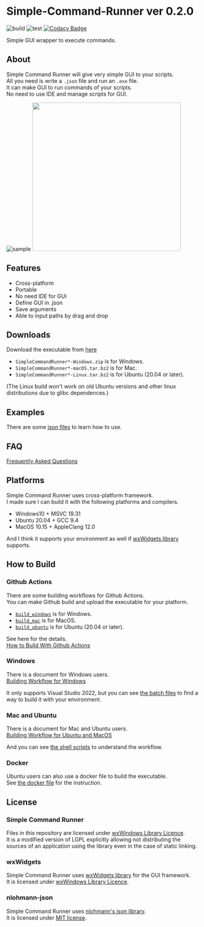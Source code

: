 # Simple-Command-Runner ver 0.2.0

![build](https://github.com/matyalatte/Simple-Command-Runner/actions/workflows/build_all.yml/badge.svg)
![test](https://github.com/matyalatte/Simple-Command-Runner/actions/workflows/test.yml/badge.svg)
[![Codacy Badge](https://app.codacy.com/project/badge/Grade/4aee3ee5172e4c38915d07f9c62725d3)](https://www.codacy.com/gh/matyalatte/Simple-Command-Runner/dashboard?utm_source=github.com&amp;utm_medium=referral&amp;utm_content=matyalatte/Simple-Command-Runner&amp;utm_campaign=Badge_Grade)

Simple GUI wrapper to execute commands.  

## About

Simple Command Runner will give very simple GUI to your scripts.  
All you need is write a `.json` file and run an `.exe` file.  
It can make GUI to run commands of your scripts.  
No need to use IDE and manage scripts for GUI.  

![sample](https://user-images.githubusercontent.com/69258547/192090786-11a3f5ef-988e-442f-8ba9-fd1636b9f350.png)
<img src=https://user-images.githubusercontent.com/69258547/192090797-f5e5b52d-59aa-4942-a361-2c8b5c7bd746.png width=387></img>  

## Features

-   Cross-platform
-   Portable
-   No need IDE for GUI
-   Define GUI in .json
-   Save arguments
-   Able to input paths by drag and drop

## Downloads

Download the executable from [here](https://github.com/matyalatte/Simple-Command-Runner/releases)

-   `SimpleCommandRunner*-Windows.zip` is for Windows.  
-   `SimpleCommandRunner*-macOS.tar.bz2` is for Mac.  
-   `SimpleCommandRunner*-Linux.tar.bz2` is for Ubuntu (20.04 or later).  

(The Linux build won't work on old Ubuntu versions and other linux distributions due to glibc dependences.)  

## Examples

There are some [json files](../examples) to learn how to use.  

## FAQ

[Frequently Asked Questions](./FAQ.md)

## Platforms

Simple Command Runner uses cross-platform framework.  
I made sure I can build it with the following platforms and compilers.

-   Windows10 + MSVC 19.31
-   Ubuntu 20.04 + GCC 9.4
-   MacOS 10.15 + AppleClang 12.0

And I think it supports your environment as well if [wxWidgets library](https://github.com/wxWidgets/wxWidgets) supports.  

## How to Build

### Github Actions

There are some building workflows for Github Actions.  
You can make Github build and upload the executable for your platform.  

-   [`build_windows`](../.github/workflows/build_windows.yml) is for Windows.
-   [`build_mac`](../.github/workflows/build_mac.yml) is for MacOS.
-   [`build_ubuntu`](../.github/workflows/build_ubuntu.yml) is for Ubuntu (20.04 or later).

See here for the details.  
[How to Build With Github Actions](./Github-Actions.md)

### Windows

There is a document for Windows users.  
[Building Workflow for Windows](./Build-With-Windows.md)  

It only supports Visual Studio 2022, but you can see [the batch files](../batch_files/) to find a way to build it with your environment.  

### Mac and Ubuntu

There is a document for Mac and Ubuntu users.  
[Building Workflow for Ubuntu and MacOS](./Build-With-Unix.md)  

And you can see [the shell scripts](../shell_scripts/) to understand the workflow.  

### Docker

Ubuntu users can also use a docker file to build the executable.  
See [the docker file](../Dockerfile) for the instruction.  

## License

### Simple Command Runner

Files in this repository are licensed under [wxWindows Library Licence](../license.txt).  
It is a modified version of LGPL explicitly allowing not distributing
the sources of an application using the library even in the case of static linking.  

### wxWidgets

Simple Command Runner uses [wxWidgets library](https://github.com/wxWidgets/wxWidgets) for the GUI framework.  
It is licensed under [wxWindows Library Licence](https://github.com/wxWidgets/wxWidgets/blob/master/docs/licence.txt).  

### nlohmann-json

Simple Command Runner uses [nlohmann's json library](https://github.com/nlohmann/json).  
It is licensed under [MIT license](https://github.com/nlohmann/json/blob/develop/LICENSE.MIT).
